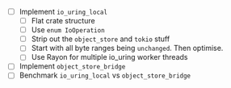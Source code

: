 - [ ] Implement `io_uring_local`
  - [ ] Flat crate structure
  - [ ] Use `enum IoOperation`
  - [ ] Strip out the `object_store` and `tokio` stuff
  - [ ] Start with all byte ranges being `unchanged`. Then optimise.
  - [ ] Use Rayon for multiple io_uring worker threads
- [ ] Implement `object_store_bridge`
- [ ] Benchmark `io_uring_local` vs `object_store_bridge`

